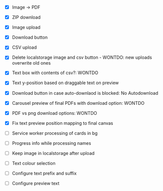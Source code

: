 - [x] Image -> PDF
- [x] ZIP download
- [x] Image upload
- [x] Download button
- [x] CSV upload
- [x] Delete localstorage image and csv button - WONTDO: new uploads overwrite old ones
- [x] Text box with contents of csv?: WONTDO
- [x] Text y-position based on draggable text on preview
- [x] Download button in case auto-downlaod is blocked: No Autodownload
- [x] Carousel preview of final PDFs with download option: WONTDO
- [x] PDF vs png download options: WONTDO
- [x] Fix text preview position mapping to final canvas
- [ ] Service worker processing of cards in bg
- [ ] Progress info while processing names
- [ ] Keep image in localstorage after upload
- [ ] Text colour selection
- [ ] Configure text prefix and suffix
- [ ] Configure preview text

